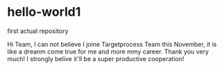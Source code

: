 # hello-world1
first actual repository

Hi Team,
I can not believe I joine Targetprocess Team this November,
it is like a dreanm come true for me and more mmy career. 
Thank you very much!
I strongly belive it'll be a super productive cooperation!
